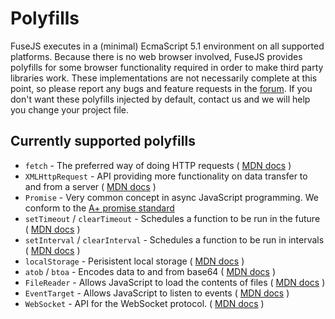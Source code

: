 # Polyfills

FuseJS executes in a (minimal) EcmaScript 5.1 environment on all supported platforms. Because there is no web browser involved, FuseJS provides polyfills for some browser functionality required in order to make third party libraries work. These implementations are not necessarily complete at this point, so please report any bugs and feature requests in the [forum](https://forums.fusetools.com/). If you don't want these polyfills injected by default, contact us and we will help you change your project file.

## Currently supported polyfills

 * `fetch` - The preferred way of doing HTTP requests ( [MDN docs](https://developer.mozilla.org/en-US/docs/Web/API/Fetch_API/Using_Fetch) )
 * `XMLHttpRequest` - API providing more functionality on data transfer to and from a server ( [MDN docs](https://developer.mozilla.org/en-US/docs/Web/API/XMLHttpRequest) )
 * `Promise` - Very common concept in async JavaScript programming. We conform to the [A+ promise standard](https://promisesaplus.com/)
 * `setTimeout` / `clearTimeout` - Schedules a function to be run in the future ( [MDN docs](https://developer.mozilla.org/en-US/docs/Web/API/WindowTimers/setTimeout) )
 * `setInterval` / `clearInterval` - Schedules a function to be run in intervals ( [MDN docs](https://developer.mozilla.org/en-US/docs/Web/API/WindowTimers/setInterval) )
 * `localStorage` - Perisistent local storage ( [MDN docs](https://developer.mozilla.org/en/docs/Web/API/Window/localStorage) )
 * `atob` / `btoa` - Encodes data to and from base64 ( [MDN docs](https://developer.mozilla.org/en-US/docs/Web/API/WindowBase64/atob) )
 * `FileReader` - Allows JavaScript to load the contents of files ( [MDN docs](https://developer.mozilla.org/en/docs/Web/API/FileReader) )
 * `EventTarget` - Allows JavaScript to listen to events ( [MDN docs](https://developer.mozilla.org/en-US/docs/Web/API/EventTarget/addEventListener) )
 * `WebSocket` - API for the WebSocket protocol. ( [MDN docs](https://developer.mozilla.org/en-US/docs/Web/API/WebSocket) )
